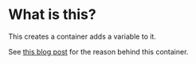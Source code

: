 # What is this?
This creates a container adds a variable to it.

See [this blog post](https://rakhesh.com/azure/azure-app-service-docker-containers-and-variables/) for the reason behind this container.